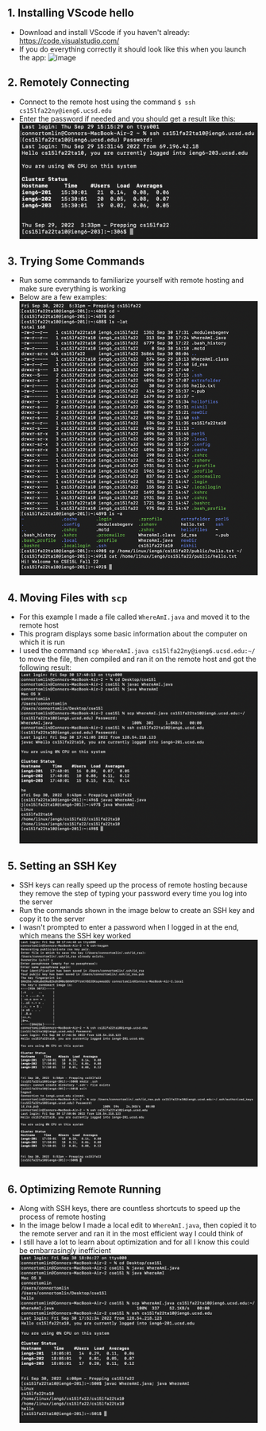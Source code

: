 ## 1. Installing VScode hello
- Download and install VScode if you haven't already: https://code.visualstudio.com/
- If you do everything correctly it should look like this when you launch the app: ![image](https://ctomlin1.github.io/cse15l-lab-reports/lab1/images/installingvscode.png)
## 2. Remotely Connecting
- Connect to the remote host using the command ```$ ssh cs15lfa22ny@ieng6.ucsd.edu```
- Enter the password if needed and you should get a result like this: ![](https://github.com/ctomlin1/cse15l-lab-reports/blob/main/lab1/images/remotelyconnecting.png)
## 3. Trying Some Commands
- Run some commands to familiarize yourself with remote hosting and make sure everything is working
- Below are a few examples: ![](https://github.com/ctomlin1/cse15l-lab-reports/blob/main/lab1/images/tryingsomecommands.png)
## 4. Moving Files with ```scp```
- For this example I made a file called ```WhereAmI.java``` and moved it to the remote host
- This program displays some basic information about the computer on which it is run
- I used the command ```scp WhereAmI.java cs15lfa22ny@ieng6.ucsd.edu:~/``` to move the file, then compiled and ran it on the remote host and got the following result: ![](https://github.com/ctomlin1/cse15l-lab-reports/blob/main/lab1/images/scp.png)
## 5. Setting an SSH Key
- SSH keys can really speed up the process of remote hosting because they remove the step of typing your password every time you log into the server
- Run the commands shown in the image below to create an SSH key and copy it to the server
- I wasn't prompted to enter a password when I logged in at the end, which means the SSH key worked ![](https://github.com/ctomlin1/cse15l-lab-reports/blob/main/lab1/images/sshkey.png)
## 6. Optimizing Remote Running
- Along with SSH keys, there are countless shortcuts to speed up the process of remote hosting
- In the image below I made a local edit to ```WhereAmI.java```, then copied it to the remote server and ran it in the most efficient way I could think of
- I still have a lot to learn about optimization and for all I know this could be embarrasingly inefficient ![](https://github.com/ctomlin1/cse15l-lab-reports/blob/main/lab1/images/optimizingremoterunning.png)
